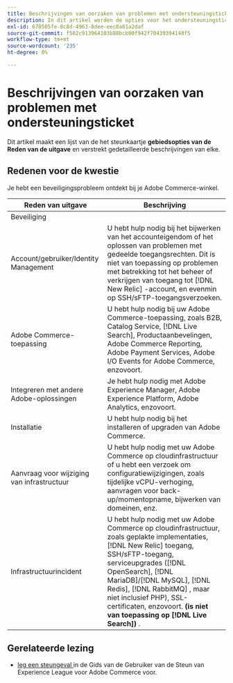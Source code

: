 ```yaml
---
title: Beschrijvingen van oorzaken van problemen met ondersteuningsticket
description: In dit artikel worden de opties voor het ondersteuningsticket **Reden van uitgave** vermeld en worden gedetailleerde beschrijvingen van elke optie gegeven.
exl-id: 678505fe-8c8d-4963-8dee-eec0a61a2daf
source-git-commit: f502c913964103b88bcb00f942f70439394148f5
workflow-type: tm+mt
source-wordcount: '235'
ht-degree: 0%

---
```


# Beschrijvingen van oorzaken van problemen met ondersteuningsticket

Dit artikel maakt een lijst van de het steunkaartje **gebiedsopties van de Reden van de uitgave** en verstrekt gedetailleerde beschrijvingen van elke.

## Redenen voor de kwestie

<table class="tg">
<thead>
  <tr>
    <th><span style="font-weight:bold;font-style:normal">Reden van uitgave</span></th>
    <th><span style="font-weight:700;font-style:normal">Beschrijving</span></th>
  </tr>
</thead>
<tbody>
  <tr>
    <td>Beveiliging</td>
    Je hebt een beveiligingsprobleem ontdekt bij je Adobe Commerce-winkel.</td>
  </tr>
  <tr>
    <td>Account/gebruiker/Identity Management</td>
    <td>U hebt hulp nodig bij het bijwerken van het accounteigendom of het oplossen van problemen met gedeelde toegangsrechten. Dit is niet van toepassing op problemen met betrekking tot het beheer of verkrijgen van toegang tot [!DNL New Relic] -account, en evenmin op SSH/sFTP-toegangsverzoeken.</td>
  </tr>
  <tr>
    <td>Adobe Commerce-toepassing</td>
    <td>U hebt hulp nodig bij uw Adobe Commerce-toepassing, zoals B2B, Catalog Service, [!DNL Live Search], Productaanbevelingen, Adobe Commerce Reporting, Adobe Payment Services, Adobe I/O Events for Adobe Commerce, enzovoort.</td>
  </tr>
  <tr>
    <td>Integreren met andere Adobe-oplossingen</td>
    <td>Je hebt hulp nodig met Adobe Experience Manager, Adobe Experience Platform, Adobe Analytics, enzovoort.</td>
  </tr>
  <tr>
    <td>Installatie</td>
    <td>U hebt hulp nodig bij het installeren of upgraden van Adobe Commerce.</td>
  </tr>
  <tr>
    <td>Aanvraag voor wijziging van infrastructuur</td>
    <td>U hebt hulp nodig met uw Adobe Commerce op cloudinfrastructuur of u hebt een verzoek om configuratiewijzigingen, zoals tijdelijke vCPU-verhoging, aanvragen voor back-up/momentopname, bijwerken van domeinen, enz.</td>
  </tr>
  <tr>
    <td>Infrastructuurincident</td>
    <td>U hebt hulp nodig met uw Adobe Commerce op cloudinfrastructuur, zoals geplakte implementaties, [!DNL New Relic] toegang, SSH/sFTP-toegang, serviceupgrades ([!DNL OpenSearch], [!DNL MariaDB]/[!DNL MySQL], [!DNL Redis], [!DNL RabbitMQ] , maar niet inclusief PHP), SSL-certificaten, enzovoort.<strong> (is niet van toepassing op [!DNL Live Search]) </strong>.</td>
  </tr>  
</tbody>
</table>

## Gerelateerde lezing

* [ leg een steungeval ](https://experienceleague.adobe.com/en/docs/commerce-knowledge-base/kb/help-center-guide/magento-help-center-user-guide#support-case) in de Gids van de Gebruiker van de Steun van Experience League voor Adobe Commerce voor.
